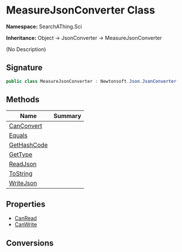 # MeasureJsonConverter Class
**Namespace:** SearchAThing.Sci

**Inheritance:** Object → JsonConverter → MeasureJsonConverter

(No Description)

## Signature
```csharp
public class MeasureJsonConverter : Newtonsoft.Json.JsonConverter
```
## Methods
|**Name**|**Summary**|
|---|---|
|[CanConvert](MeasureJsonConverter/CanConvert.md)||
|[Equals](MeasureJsonConverter/Equals.md)||
|[GetHashCode](MeasureJsonConverter/GetHashCode.md)||
|[GetType](MeasureJsonConverter/GetType.md)||
|[ReadJson](MeasureJsonConverter/ReadJson.md)||
|[ToString](MeasureJsonConverter/ToString.md)||
|[WriteJson](MeasureJsonConverter/WriteJson.md)||
## Properties
- [CanRead](MeasureJsonConverter/CanRead.md)
- [CanWrite](MeasureJsonConverter/CanWrite.md)
## Conversions

